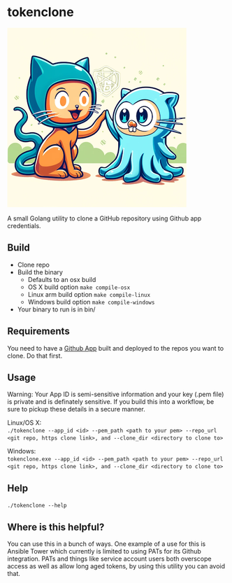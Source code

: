 # tokenclone

![Alt text](assets/Octocatopher.png "Octocatopher")

A small Golang utility to clone a GitHub repository using Github app credentials.

## Build

- Clone repo
- Build the binary
    - Defaults to an osx build
    - OS X build option ```make compile-osx```    
    - Linux arm build option ```make compile-linux```   
    - Windows build option ```make compile-windows```
- Your binary to run is in bin/

## Requirements

You need to have a [Github App](https://docs.github.com/en/apps/creating-github-apps) built and deployed to the repos you want to clone. Do that first.

## Usage

Warning: Your App ID is semi-sensitive information and your key (.pem file) is private and is definately sensitive. If you build this into a workflow, be sure to pickup these details in a secure manner.

Linux/OS X:<br>
```./tokenclone --app_id <id> --pem_path <path to your pem> --repo_url <git repo, https clone link>, and --clone_dir <directory to clone to>```

Windows:<br>
```tokenclone.exe --app_id <id> --pem_path <path to your pem> --repo_url <git repo, https clone link>, and --clone_dir <directory to clone to>```

## Help

```./tokenclone --help```

## Where is this helpful?

You can use this in a bunch of ways. One example of a use for this is Ansible Tower which currently is limited to using PATs for its Github integration. PATs and things like service account users both overscope access as well as allow long aged tokens, by using this utility you can avoid that.